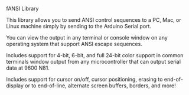 fANSI Library

This library allows you to send ANSI control sequences to a PC, Mac, or Linux
machine simply by sending to the Arduino Serial port.

You can view the output in any terminal or console window on any operating system
that support ANSI escape sequences.

Includes support for 4-bit, 6-bit, and full 24-bit color support in common
terminals window output from any microcontroller that can output serial data
at 9600 N81.

Includes support for cursor on/off, cursor positioning, erasing to end-of-display
or to end-of-line, alternate screen buffers, borders, and more!

